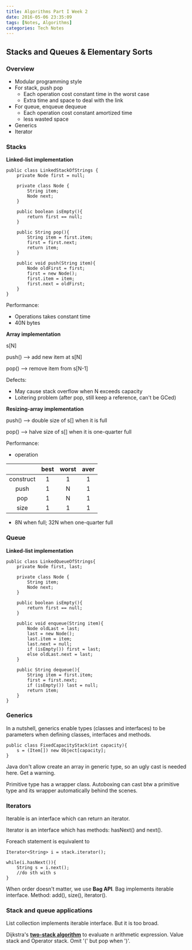 ```yaml
---
title: Algorithms Part I Week 2
date: 2016-05-06 23:35:09
tags: [Notes, Algorithms]
categories: Tech Notes
---
```


## Stacks and Queues & Elementary Sorts

### Overview

- Modular programming style
- For stack, push pop
	- Each operation cost constant time in the worst case
	- Extra time and space to deal with the link
- For queue, enqueue dequeue
	- Each operation cost constant amortized time
	- less wasted space
- Generics
- Iterator

<!--more-->

### Stacks

**Linked-list implementation**

```
public class LinkedStackOfStrings {
	private Node first = null;

	private class Node {
		String item;
		Node next;
	}

	public boolean isEmpty(){
		return first == null;
	}

	public String pop(){
		String item = first.item;
		first = first.next;
		return item;
	}

	public void push(String item){
		Node oldFirst = first;
		first = new Node();
		first.item = item;
		first.next = oldFirst;
	}
}

```

Performance:

- Operations takes constant time
- 40N bytes

**Array implementation**

s[N]

push() --> add new item at s[N]

pop() --> remove item from s[N-1]

Defects:

- May cause stack overflow when N exceeds capacity
- Loitering problem (after pop, still keep a reference, can't be GCed)

**Resizing-array implementation**

push() --> double size of s[] when it is full

pop() --> halve size of s[] when it is one-quarter full

Performance:

- operation

| | best | worst | aver |
|:-:|:-:|:-:|:-:|
| construct | 1 | 1 | 1 |
| push | 1 | N | 1 |
| pop | 1 | N| 1 |
| size | 1 | 1 | 1 |

- 8N when full; 32N when one-quarter full

### Queue

**Linked-list implementation**

```
public class LinkedQueueOfStrings{
	private Node first, last;

	private class Node {
		String item;
		Node next;
	}

	public boolean isEmpty(){
		return first == null;
	}

	public void enqueue(String item){
		Node oldLast = last;
		last = new Node();
		last.item = item;
		last.next = null;
		if (isEmpty()) first = last;
		else oldLast.next = last;
	}

	public String dequeue(){
		String item = first.item;
		first = first.next;
		if (isEmpty()) last = null;
		return item;
	}
}
```

### Generics

In a nutshell, generics enable types (classes and interfaces) to be parameters when defining classes, interfaces and methods.


```
public class FixedCapacityStack(int capacity){
	s = (Item[]) new Object[capacity];
}
```

Java don't allow create an array in generic type, so an ugly cast is needed here. Get a warning.

Primitive type has a wrapper class. Autoboxing can cast btw a primitive type and its wrapper automatically behind the scenes.

### Iterators

Iterable is an interface which can return an iterator.

Iterator is an interface which has methods: hasNext() and next().

Foreach statement is equivalent to

```
Iterator<String> i = stack.iterator();

while(i.hasNext()){
	String s = i.next();
	//do sth with s
}
```
When order doesn't matter, we use **Bag API**. Bag implements iterable interface. Method: add(), size(), iterator().

### Stack and queue applications

List collection implements iterable interface. But it is too broad.

Dijkstra's **[two-stack algorithm](http://algs4.cs.princeton.edu/13stacks/Evaluate.java.html)** to evaluate n arithmetic expression. Value stack and Operator stack. Omit '(' but pop when ')'.
